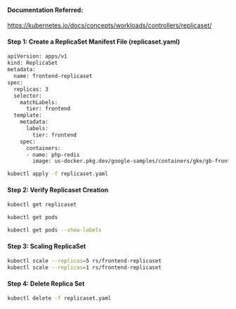 #### Documentation Referred:

https://kubernetes.io/docs/concepts/workloads/controllers/replicaset/

#### Step 1: Create a ReplicaSet Manifest File (replicaset.yaml)

```sh
apiVersion: apps/v1
kind: ReplicaSet
metadata:
  name: frontend-replicaset
spec:
  replicas: 3
  selector:
    matchLabels:
      tier: frontend
  template:
    metadata:
      labels:
        tier: frontend
    spec:
      containers:
      - name: php-redis
        image: us-docker.pkg.dev/google-samples/containers/gke/gb-frontend:v5
```

```sh
kubectl apply -f replicaset.yaml 
```
#### Step 2: Verify Replicaset Creation
```sh
kubectl get replicaset

kubectl get pods

kubectl get pods --show-labels
```
#### Step 3: Scaling ReplicaSet
```sh
kubectl scale --replicas=5 rs/frontend-replicaset
kubectl scale --replicas=1 rs/frontend-replicaset
```

#### Step 4: Delete Replica Set
```sh
kubectl delete -f replicaset.yaml 
```